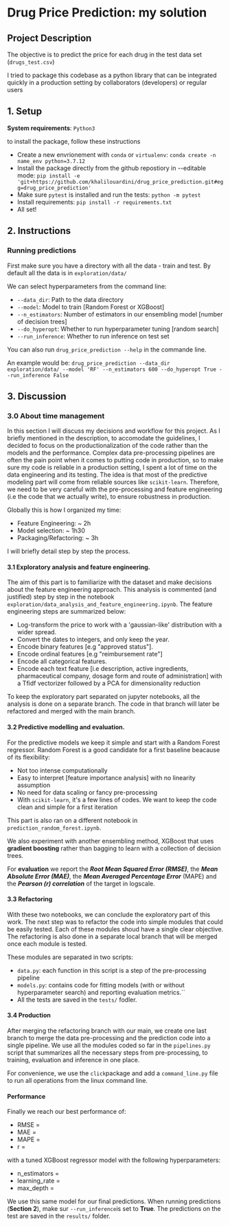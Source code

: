 # Drug Price Prediction: my solution

## Project Description

The objective is to predict the price for each drug in the test data set (`drugs_test.csv`) 

I tried to package this codebase as a python library that can be integrated quickly in a production setting by collaborators (developers) or regular users

## 1. Setup
**System requirements**: `Python3`


to install the package, follow these instructions

-   Create a new envrionement with `conda` or `virtualenv`: `conda create -n name_env python=3.7.12`
-   Install the package directly from the github repostiory in --editable mode: `pip install -e 'git+https://github.com/khalilouardini/drug_price_prediction.git#egg=drug_price_prediction'`
-   Make sure `pytest` is installed and run the tests: `python -m pytest` 
-   Install requirements: `pip install -r requirements.txt`
-   All set!

## 2. Instructions 

### Running predictions
First make sure you have a directory with all the data - train and test. By default all the data is in `exploration/data/`

We can select hyperparameters from the command line:
-   `--data_dir`: Path to the data directory
-   `--model`: Model to train [Random Forest or XGBoost]
-   `--n_estimators`: Number of estimators in our ensembling model [number of decision trees]
-   `--do_hyperopt`: Whether to run hyperparameter tuning [random search]
-   `--run_inference`: Whether to run inference on test set

You can also run `drug_price_prediction --help` in the commande line.

An example would be: `drug_price_prediction --data_dir exploration/data/ --model 'RF' --n_estimators 600 --do_hyperopt True --run_inference False` 

## 3. Discussion

### 3.0 About time management
In this section I will discuss my decisions and workflow for this project. As I briefly mentioned in the description, to accomodate the guidelines, I decided to focus on the productionalization of the code rather than the models and the performance. Complex data pre-processing pipelines are often the pain point when it comes to putting code in production, so to make sure my code is reliable in a production setting, I spent a lot of time on the data engineering and its testing. The idea is that most of the predictive modeling part will come from reliable sources like `scikit-learn`. Therefore, we need to be very careful with the pre-processing and feature engineering (i.e the code that we actually write), to ensure robustness in production.

Globally this is how I organized my time:
-   Feature Engineering: ~ 2h
-   Model selection: ~ 1h30
-   Packaging/Refactoring: ~ 3h

I will briefly detail step by step the process.

#### 3.1 Exploratory analysis and feature engineering.

The aim of this part is to familiarize with the dataset and make decisions about the feature engineering approach. This analysis is commented (and justified) step by step in the notebook `exploration/data_analysis_and_feature_engineering.ipynb`. The feature engineering steps are summarized below:

-   Log-transform the price to work with a 'gaussian-like' distribution with a wider spread.
-   Convert the dates to integers, and only keep the year.
-   Encode binary features [e.g "approved status"].
-   Encode ordinal features [e.g "reimbursement rate"] 
-   Encode all categorical features.
-   Encode each text feature [i.e description, active ingredients, pharmaceutical company, dosage form and route of administration] with a  Tfidf vectorizer followed by a PCA for dimensionality reduction

To keep the exploratory part separated on jupyter notebooks, all the analysis is done on a separate branch. The code in that branch will later be refactored and merged with the main branch.

#### 3.2 Predictive modelling and evaluation.

For the predictive models we keep it simple and start with a Random Forest regressor. Random Forest is a good candidate for a first baseline beacause of its flexibility:
-   Not too intense computationally
-   Easy to interpret [feature importance analysis] with no linearity assumption
-   No need for data scaling or fancy pre-processing
-   With `scikit-learn`, it's a few lines of codes. We want to keep the code clean and simple for a first iteration

This part is also ran on a different notebook in `prediction_random_forest.ipynb`.

We also experiment with another ensembling method, XGBoost that uses **gradient boosting** rather than bagging to learn with a collection of decision trees.

For **evaluation** we report the ***Root Mean Squared Error (RMSE)***, the ***Mean Absolute Error (MAE)***, the ***Mean Averaged Percentage Error*** (MAPE) and the ***Pearson (r) correlation*** of the target in logscale.

#### 3.3 Refactoring

With these two notebooks, we can conclude the exploratory part of this work. The next step was to refactor the code into simple modules that could be easily tested. Each of these modules shoud have a single clear objective. The refactoring is also done in a separate local branch that will be merged once each module is tested. 

These modules are separated in two scripts:
-   `data.py`: each function in this script is a step of the pre-processing pipeline
-   `models.py`: contains code for fitting models (with or without hyperparameter search) and reporting evaluation metrics.``
-   All the tests are saved in the `tests/` fodler.

#### 3.4 Production

After merging the refactoring branch with our main, we create one last branch to merge the data pre-processing and the prediction code into a single pipeline. We use all the modules coded so far in the `pipelines.py` script that summarizes all the necessary steps from pre-processing, to training, evaluation and inference in one place.

For convenience, we use the `click`package and add a `command_line.py` file to run all operations from the linux command line.

#### Performance

Finally we reach our best performance of:

-   RMSE = 
-   MAE = 
-   MAPE = 
-   r = 

with a tuned XGBoost regressor model with the following hyperparameters:
-   n_estimators = 
-   learning_rate = 
-   max_depth = 

 We use this same model for our final predictions. When running predictions (**Section 2**), make sur `--run_inference`is set to **True**. The predictions on the test are saved in the `results/` folder. 